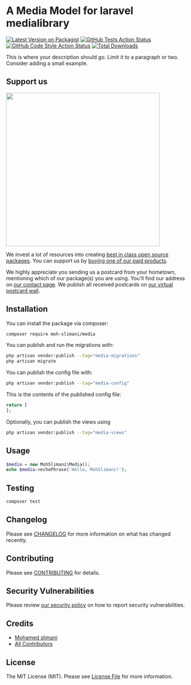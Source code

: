 # A Media Model for laravel medialibrary

[![Latest Version on Packagist](https://img.shields.io/packagist/v/moh-slimani/media.svg?style=flat-square)](https://packagist.org/packages/moh-slimani/media)
[![GitHub Tests Action Status](https://img.shields.io/github/actions/workflow/status/moh-slimani/media/run-tests.yml?branch=main&label=tests&style=flat-square)](https://github.com/moh-slimani/media/actions?query=workflow%3Arun-tests+branch%3Amain)
[![GitHub Code Style Action Status](https://img.shields.io/github/actions/workflow/status/moh-slimani/media/fix-php-code-style-issues.yml?branch=main&label=code%20style&style=flat-square)](https://github.com/moh-slimani/media/actions?query=workflow%3A"Fix+PHP+code+style+issues"+branch%3Amain)
[![Total Downloads](https://img.shields.io/packagist/dt/moh-slimani/media.svg?style=flat-square)](https://packagist.org/packages/moh-slimani/media)

This is where your description should go. Limit it to a paragraph or two. Consider adding a small example.

## Support us

[<img src="https://github-ads.s3.eu-central-1.amazonaws.com/Media.jpg?t=1" width="419px" />](https://spatie.be/github-ad-click/Media)

We invest a lot of resources into creating [best in class open source packages](https://spatie.be/open-source). You can support us by [buying one of our paid products](https://spatie.be/open-source/support-us).

We highly appreciate you sending us a postcard from your hometown, mentioning which of our package(s) you are using. You'll find our address on [our contact page](https://spatie.be/about-us). We publish all received postcards on [our virtual postcard wall](https://spatie.be/open-source/postcards).

## Installation

You can install the package via composer:

```bash
composer require moh-slimani/media
```

You can publish and run the migrations with:

```bash
php artisan vendor:publish --tag="media-migrations"
php artisan migrate
```

You can publish the config file with:

```bash
php artisan vendor:publish --tag="media-config"
```

This is the contents of the published config file:

```php
return [
];
```

Optionally, you can publish the views using

```bash
php artisan vendor:publish --tag="media-views"
```

## Usage

```php
$media = new MohSlimani\Media();
echo $media->echoPhrase('Hello, MohSlimani!');
```

## Testing

```bash
composer test
```

## Changelog

Please see [CHANGELOG](CHANGELOG.md) for more information on what has changed recently.

## Contributing

Please see [CONTRIBUTING](CONTRIBUTING.md) for details.

## Security Vulnerabilities

Please review [our security policy](../../security/policy) on how to report security vulnerabilities.

## Credits

- [Mohamed slimani](https://github.com/moh-slimani)
- [All Contributors](../../contributors)

## License

The MIT License (MIT). Please see [License File](LICENSE.md) for more information.

